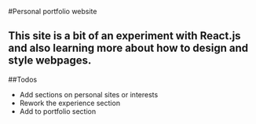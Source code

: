 #Personal portfolio website
## This site is a bit of an experiment with React.js and also learning more about how to design and style webpages.

##Todos
- Add sections on personal sites or interests
- Rework the experience section
- Add to portfolio section
